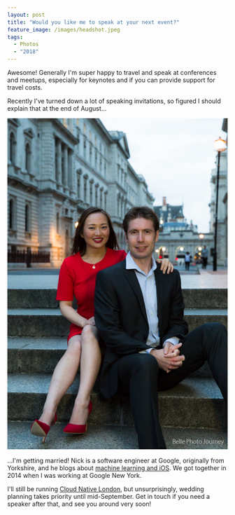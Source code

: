 ```yaml
---
layout: post
title: "Would you like me to speak at your next event?"
feature_image: /images/headshot.jpeg
tags:
  - Photos
  - "2018"
---
```


Awesome! Generally I'm super happy to travel and speak at conferences and meetups, especially for keynotes and if you can provide support for travel costs.

Recently I've turned down a lot of speaking invitations, so figured I should explain that at the end of August...

![Cheryl J Hung and Nick Johnson](/images/2018-7-10.jpg)

...I'm getting married! Nick is a software engineer at Google, originally from Yorkshire, and he blogs about [machine learning and iOS](https://harveynick.com). We got together in 2014 when I was working at Google New York.

I'll still be running [Cloud Native London](https://www.meetup.com/Cloud-Native-London), but unsurprisingly, wedding planning takes priority until mid-September. Get in touch if you need a speaker after that, and see you around very soon!
